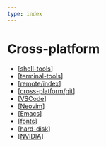 ```yaml
---
type: index
---
```


# Cross-platform

- [[shell-tools]]
- [[terminal-tools]]
- [[remote/index]]
- [[cross-platform/git]]
- [[VSCode]]
- [[Neovim]]
- [[Emacs]]
- [[fonts]]
- [[hard-disk]]
- [[NVIDIA]]

[//begin]: # "Autogenerated link references for markdown compatibility"
[shell-tools]: ../Linux/cross-distro/shell-tools.md "Shell Related Tools"
[terminal-tools]: ../Linux/cross-distro/terminal-tools.md "Terminal Related Tools"
[remote/index]: remote/index.md "Remote Development"
[cross-platform/git]: git.md "Git Usage Tips"
[VSCode]: VSCode.md "Visual Studio Code Tips"
[Neovim]: Neovim.md "Neovim"
[Emacs]: Emacs.md "Emacs"
[fonts]: fonts.md "Fonts"
[hard-disk]: hard-disk.md "Hard Disk Manipulation"
[NVIDIA]: NVIDIA.md "NVIDIA Devices"
[//end]: # "Autogenerated link references"
